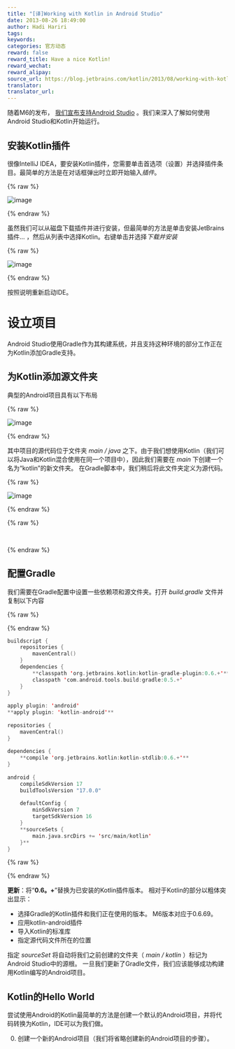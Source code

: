```yaml
---
title: "[译]Working with Kotlin in Android Studio"
date: 2013-08-26 18:49:00
author: Hadi Hariri
tags:
keywords:
categories: 官方动态
reward: false
reward_title: Have a nice Kotlin!
reward_wechat:
reward_alipay:
source_url: https://blog.jetbrains.com/kotlin/2013/08/working-with-kotlin-in-android-studio/
translator:
translator_url:
---
```


随着M6的发布， [我们宣布支持Android Studio](http://blog.jetbrains.com/kotlin/?p=1155) 。我们来深入了解如何使用Android Studio和Kotlin开始运行。<span id =“more-1234”> </span>
## 安装Kotlin插件

很像IntelliJ IDEA，要安装Kotlin插件，您需要单击首选项（设置）并选择插件条目。最简单的方法是在对话框弹出时立即开始输入<em>插件</em>。

{% raw %}
<p><img alt="image" border="0" data-recalc-dims="1" src="https://i0.wp.com/blog.jetbrains.com/kotlin/files/2013/08/image5.png?resize=640%2C441&amp;ssl=1" style="padding-top: 0px;padding-left: 0px;padding-right: 0px;border-width: 0px"/></p>
{% endraw %}

虽然我们可以从磁盘下载插件并进行安装，但最简单的方法是单击安装JetBrains插件... </em>，然后从列表中选择Kotlin。右键单击并选择<em>下载并安装</em>

{% raw %}
<p><img alt="image" border="0" data-recalc-dims="1" src="https://i0.wp.com/blog.jetbrains.com/kotlin/files/2013/08/image6.png?resize=640%2C524&amp;ssl=1" style="padding-top: 0px;padding-left: 0px;padding-right: 0px;border-width: 0px"/></p>
{% endraw %}

按照说明重新启动IDE。
# 设立项目

Android Studio使用Gradle作为其构建系统，并且支持这种环境的部分工作正在为Kotlin添加Gradle支持。
## 为Kotlin添加源文件夹

典型的Android项目具有以下布局

{% raw %}
<p><img alt="image" border="0" data-recalc-dims="1" src="https://i1.wp.com/blog.jetbrains.com/kotlin/files/2013/08/image7.png?resize=476%2C480&amp;ssl=1" style="padding-top: 0px;padding-left: 0px;margin: 0px;padding-right: 0px;border-width: 0px"/></p>
{% endraw %}

其中项目的源代码位于文件夹<em> main / java </em>之下。由于我们想使用Kotlin（我们可以将Java和Kotlin混合使用在同一个项目中），因此我们需要在<em> main </em>下创建一个名为“kotlin”的新文件夹。 </em>在Gradle脚本中，我们稍后将此文件夹定义为源代码。

{% raw %}
<p><img alt="image" border="0" data-recalc-dims="1" src="https://i1.wp.com/blog.jetbrains.com/kotlin/files/2013/08/image8.png?resize=279%2C170&amp;ssl=1" style="padding-top: 0px;padding-left: 0px;padding-right: 0px;border-width: 0px"/></p>
{% endraw %}


{% raw %}
<p> </p>
{% endraw %}

## 配置Gradle

我们需要在Gradle配置中设置一些依赖项和源文件夹。打开<em> build.gradle </em>文件并复制以下内容

{% raw %}
<p></p>
{% endraw %}

```kotlin
buildscript {
    repositories {
        mavenCentral()
    }
    dependencies {
        **classpath 'org.jetbrains.kotlin:kotlin-gradle-plugin:0.6.+'**
        classpath 'com.android.tools.build:gradle:0.5.+'
    }
}
 
apply plugin: 'android'
**apply plugin: 'kotlin-android'**
 
repositories {
    mavenCentral()
}
 
dependencies {
    **compile 'org.jetbrains.kotlin:kotlin-stdlib:0.6.+'**
}
 
android {
    compileSdkVersion 17
    buildToolsVersion "17.0.0"
 
    defaultConfig {
        minSdkVersion 7
        targetSdkVersion 16
    }
    **sourceSets {
        main.java.srcDirs += 'src/main/kotlin'
    }**
}
```

{% raw %}
<p></p>
{% endraw %}

**更新**：将“**0.6。+**”替换为已安装的Kotlin插件版本。
相对于Kotlin的部分以粗体突出显示：

* 选择Gradle的Kotlin插件和我们正在使用的版本。 M6版本对应于0.6.69。
* 应用kotlin-android插件
* 导入Kotlin的标准库
* 指定源代码文件所在的位置

指定<em> sourceSet </em>将自动将我们之前创建的文件夹（<em> main / kotlin </em>）标记为Android Studio中的源根。
一旦我们更新了Gradle文件，我们应该能够成功构建用Kotlin编写的Android项目。
## Kotlin的Hello World

尝试使用Android的Kotlin最简单的方法是创建一个默认的Android项目，并将代码转换为Kotlin，IDE可以为我们做。

0. 创建一个新的Android项目（我们将省略创建新的Android项目的步骤）。

